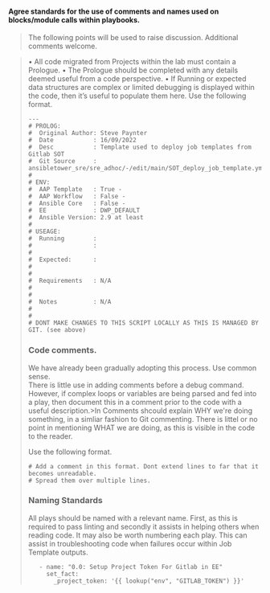 #### Agree standards for the use of comments and names used on blocks/module calls within playbooks.

>The following points will be used to raise discussion. Additional comments welcome.

>•	All code migrated from Projects within the lab must contain a Prologue. 
>• The Prologue should be completed with any details deemed useful from a code perspective.
>• If Running or expected data structures are complex or limited debugging is displayed within the code, then it’s useful to populate them here.
>Use the following format.  
>```
>---
># PROLOG:
>#  Original Author: Steve Paynter
>#  Date           : 16/09/2022
>#  Desc           : Template used to deploy job templates from Gitlab SOT
>#  Git Source     : ansibletower_sre/sre_adhoc/-/edit/main/SOT_deploy_job_template.yml
>#
># ENV:
>#  AAP Template   : True - 
>#  AAP Workflow   : False - 
>#  Ansible Core   : False - 
>#  EE             : DWP_DEFAULT
>#  Ansible Version: 2.9 at least
>#
># USEAGE: 
>#  Running        : 
>#                 : 
>#   
>#  Expected:      : 
>#                 
>#
>#  Requirements   : N/A
>#
>#
>#  Notes          : N/A
>#
>#
># DONT MAKE CHANGES TO THIS SCRIPT LOCALLY AS THIS IS MANAGED BY GIT. (see above)
>```
> ### Code comments.  
>We have already been gradually adopting this process. Use common sense.  
>There is little use in adding comments before a debug command.  
>However, if complex loops or variables are being parsed and fed into a play, then document this in a comment prior to the code with a useful description.>In 
>Comments shcould explain WHY we're doing something, in a simliar fashion to Git commenting.
>There is littel or no point in mentioning WHAT we are doing, as this is visible in the code to the reader.
>
>Use the following format.
>
>```
> # Add a comment in this format. Dont extend lines to far that it becomes unreadable.
> # Spread them over multiple lines.
>```
>
>### Naming Standards
>All plays should be named with a relevant name. First, as this is required to pass linting and secondly it assists in helping others when reading code.
>It may also be worth numbering each play. This can assist in troubleshooting code when failures occur within Job Template outputs.
>
>```
>    - name: "0.0: Setup Project Token For Gitlab in EE"
>      set_fact:
>        _project_token: '{{ lookup("env", "GITLAB_TOKEN") }}'
>```

